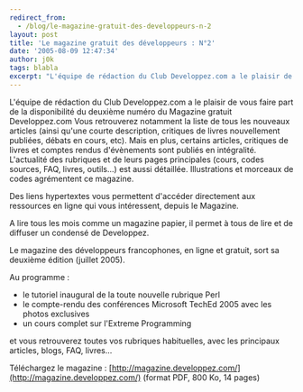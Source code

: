 ```yaml
---
redirect_from:
  - /blog/le-magazine-gratuit-des-developpeurs-n-2
layout: post
title: 'Le magazine gratuit des développeurs : N°2'
date: '2005-08-09 12:47:34'
author: j0k
tags: blabla
excerpt: "L'équipe de rédaction du Club Developpez.com a le plaisir de vous faire part de la disponibilité du deuxième numéro du Magazine gratuit Developpez.com      \nVous retrouverez notamment la liste de tous les nouveaux articles (ainsi qu'une courte description, critiques de livres nouvellement publiées, débats en cours, etc). Mais en plus, certains articles, critiques      …"
---
```


L'équipe de rédaction du Club Developpez.com a le plaisir de vous faire part de la disponibilité du deuxième numéro du Magazine gratuit Developpez.com
Vous retrouverez notamment la liste de tous les nouveaux articles (ainsi qu'une courte description, critiques de livres nouvellement publiées, débats en cours, etc). Mais en plus, certains articles, critiques de livres et comptes rendus d'évènements sont publiés en intégralité.    L'actualité des rubriques et de leurs pages principales (cours, codes sources, FAQ, livres, outils...) est aussi détaillée. Illustrations et morceaux de codes agrémentent ce magazine.

Des liens hypertextes vous permettent d'accéder directement aux ressources en ligne qui vous intéressent, depuis le Magazine.

A lire tous les mois comme un magazine papier, il permet à tous de lire et de diffuser un condensé de Developpez.

Le magazine des développeurs francophones, en ligne et gratuit, sort sa deuxième édition (juillet 2005).

Au programme :

* le tutoriel inaugural de la toute nouvelle rubrique Perl
* le compte-rendu des conférences Microsoft TechEd 2005 avec les photos exclusives
* un cours complet sur l'Extreme Programming

et vous retrouverez toutes vos rubriques habituelles, avec les principaux articles, blogs, FAQ, livres...

Téléchargez le magazine : [http://magazine.developpez.com/](http://magazine.developpez.com/) (format PDF, 800 Ko, 14 pages)
